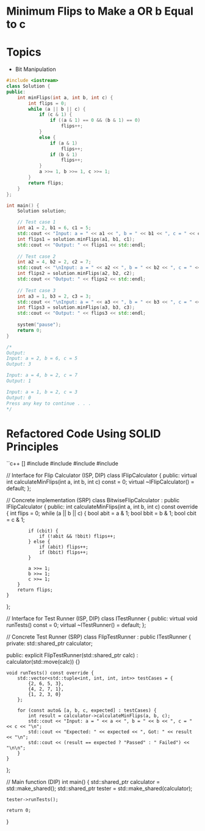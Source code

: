 # Minimum Flips to Make a OR b Equal to c

# Topics
- Bit Manipulation
  
```C++ []
#include <iostream>
class Solution {
public:
	int minFlips(int a, int b, int c) {
		int flips = 0;
		while (a || b || c) {
			if (c & 1) {
				if ((a & 1) == 0 && (b & 1) == 0)
					flips++;
			}
			else {
				if (a & 1)
					flips++;
				if (b & 1)
					flips++;
			}
			a >>= 1, b >>= 1, c >>= 1;
		}
		return flips;
	}
};

int main() {
	Solution solution;

	// Test case 1
	int a1 = 2, b1 = 6, c1 = 5;
	std::cout << "Input: a = " << a1 << ", b = " << b1 << ", c = " << c1 << std::endl;
	int flips1 = solution.minFlips(a1, b1, c1);
	std::cout << "Output: " << flips1 << std::endl;
	
	// Test case 2
	int a2 = 4, b2 = 2, c2 = 7;
	std::cout << "\nInput: a = " << a2 << ", b = " << b2 << ", c = " << c2 << std::endl;
	int flips2 = solution.minFlips(a2, b2, c2);
	std::cout << "Output: " << flips2 << std::endl;
	
	// Test case 3
	int a3 = 1, b3 = 2, c3 = 3;
	std::cout << "\nInput: a = " << a3 << ", b = " << b3 << ", c = " << c3 << std::endl;
	int flips3 = solution.minFlips(a3, b3, c3);
	std::cout << "Output: " << flips3 << std::endl;
	
	system("pause");
	return 0;
}

/*
Output:
Input: a = 2, b = 6, c = 5
Output: 3

Input: a = 4, b = 2, c = 7
Output: 1

Input: a = 1, b = 2, c = 3
Output: 0
Press any key to continue . . .
*/
```

# Refactored Code Using SOLID Principles

``c++ []
#include <iostream>
#include <memory>
#include <vector>
#include <tuple>

// Interface for Flip Calculator (ISP, DIP)
class IFlipCalculator {
public:
    virtual int calculateMinFlips(int a, int b, int c) const = 0;
    virtual ~IFlipCalculator() = default;
};

// Concrete implementation (SRP)
class BitwiseFlipCalculator : public IFlipCalculator {
public:
    int calculateMinFlips(int a, int b, int c) const override {
        int flips = 0;
        while (a || b || c) {
            bool abit = a & 1;
            bool bbit = b & 1;
            bool cbit = c & 1;

            if (cbit) {
                if (!abit && !bbit) flips++;
            } else {
                if (abit) flips++;
                if (bbit) flips++;
            }

            a >>= 1;
            b >>= 1;
            c >>= 1;
        }
        return flips;
    }
};

// Interface for Test Runner (ISP, DIP)
class ITestRunner {
public:
    virtual void runTests() const = 0;
    virtual ~ITestRunner() = default;
};

// Concrete Test Runner (SRP)
class FlipTestRunner : public ITestRunner {
private:
    std::shared_ptr<IFlipCalculator> calculator;

public:
    explicit FlipTestRunner(std::shared_ptr<IFlipCalculator> calc) : calculator(std::move(calc)) {}

    void runTests() const override {
        std::vector<std::tuple<int, int, int, int>> testCases = {
            {2, 6, 5, 3},
            {4, 2, 7, 1},
            {1, 2, 3, 0}
        };

        for (const auto& [a, b, c, expected] : testCases) {
            int result = calculator->calculateMinFlips(a, b, c);
            std::cout << "Input: a = " << a << ", b = " << b << ", c = " << c << "\n";
            std::cout << "Expected: " << expected << ", Got: " << result << "\n";
            std::cout << (result == expected ? "Passed" : " Failed") << "\n\n";
        }
    }
};

// Main function (DIP)
int main() {
    std::shared_ptr<IFlipCalculator> calculator = std::make_shared<BitwiseFlipCalculator>();
    std::shared_ptr<ITestRunner> tester = std::make_shared<FlipTestRunner>(calculator);

    tester->runTests();

    return 0;
}
```
